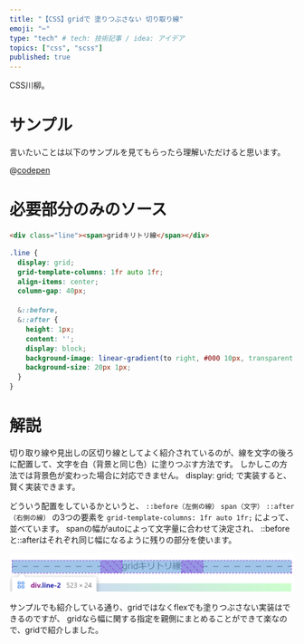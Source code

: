 ```yaml
---
title: "【CSS】gridで 塗りつぶさない 切り取り線"
emoji: "✂"
type: "tech" # tech: 技術記事 / idea: アイデア
topics: ["css", "scss"]
published: true
---
```


CSS川柳。

# サンプル

言いたいことは以下のサンプルを見てもらったら理解いただけると思います。

@[codepen](https://codepen.io/kagankan/pen/XWVGvOR)

# 必要部分のみのソース

```html
<div class="line"><span>gridキリトリ線</span></div>
```

```scss
.line {
  display: grid;
  grid-template-columns: 1fr auto 1fr;
  align-items: center;
  column-gap: 40px;

  &::before,
  &::after {
    height: 1px;
    content: '';
    display: block;
    background-image: linear-gradient(to right, #000 10px, transparent 10px);
    background-size: 20px 1px;
  }
}
```


# 解説

切り取り線や見出しの区切り線としてよく紹介されているのが、線を文字の後ろに配置して、文字を白（背景と同じ色）に塗りつぶす方法です。
しかしこの方法では背景色が変わった場合に対応できません。
display: grid; で実装すると、賢く実装できます。

どういう配置をしているかというと、
`::before（左側の線）` `span（文字）` `::after（右側の線）`
の3つの要素を
`grid-template-columns: 1fr auto 1fr;`
によって、並べています。
spanの幅がautoによって文字量に合わせて決定され、
::beforeと::afterはそれぞれ同じ幅になるように残りの部分を使います。

![](/images/2022-04-24-22-54-28.png)

サンプルでも紹介している通り、gridではなくflexでも塗りつぶさない実装はできるのですが、
gridなら幅に関する指定を親側にまとめることができて楽なので、gridで紹介しました。



